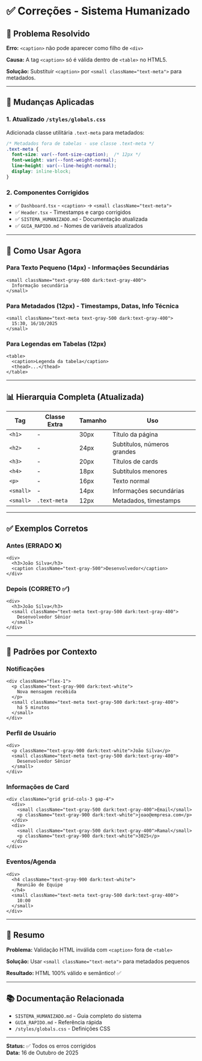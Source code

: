 # ✅ Correções - Sistema Humanizado

## 🐛 Problema Resolvido

**Erro:** `<caption>` não pode aparecer como filho de `<div>`

**Causa:** A tag `<caption>` só é válida dentro de `<table>` no HTML5.

**Solução:** Substituir `<caption>` por `<small className="text-meta">` para metadados.

---

## 🔧 Mudanças Aplicadas

### 1. Atualizado `/styles/globals.css`

Adicionada classe utilitária `.text-meta` para metadados:

```css
/* Metadados fora de tabelas - use classe .text-meta */
.text-meta {
  font-size: var(--font-size-caption);  /* 12px */
  font-weight: var(--font-weight-normal);
  line-height: var(--line-height-normal);
  display: inline-block;
}
```

### 2. Componentes Corrigidos

- ✅ `Dashboard.tsx` - `<caption>` → `<small className="text-meta">`
- ✅ `Header.tsx` - Timestamps e cargo corrigidos
- ✅ `SISTEMA_HUMANIZADO.md` - Documentação atualizada
- ✅ `GUIA_RAPIDO.md` - Nomes de variáveis atualizados

---

## 📖 Como Usar Agora

### Para Texto Pequeno (14px) - Informações Secundárias

```tsx
<small className="text-gray-600 dark:text-gray-400">
  Informação secundária
</small>
```

### Para Metadados (12px) - Timestamps, Datas, Info Técnica

```tsx
<small className="text-meta text-gray-500 dark:text-gray-400">
  15:30, 16/10/2025
</small>
```

### Para Legendas em Tabelas (12px)

```tsx
<table>
  <caption>Legenda da tabela</caption>
  <thead>...</thead>
</table>
```

---

## 📊 Hierarquia Completa (Atualizada)

| Tag | Classe Extra | Tamanho | Uso |
|-----|--------------|---------|-----|
| `<h1>` | - | 30px | Título da página |
| `<h2>` | - | 24px | Subtítulos, números grandes |
| `<h3>` | - | 20px | Títulos de cards |
| `<h4>` | - | 18px | Subtítulos menores |
| `<p>` | - | 16px | Texto normal |
| `<small>` | - | 14px | Informações secundárias |
| `<small>` | `.text-meta` | 12px | Metadados, timestamps |

---

## ✅ Exemplos Corretos

### Antes (ERRADO ❌)

```tsx
<div>
  <h3>João Silva</h3>
  <caption className="text-gray-500">Desenvolvedor</caption>
</div>
```

### Depois (CORRETO ✅)

```tsx
<div>
  <h3>João Silva</h3>
  <small className="text-meta text-gray-500 dark:text-gray-400">
    Desenvolvedor Sênior
  </small>
</div>
```

---

## 🎯 Padrões por Contexto

### Notificações

```tsx
<div className="flex-1">
  <p className="text-gray-900 dark:text-white">
    Nova mensagem recebida
  </p>
  <small className="text-meta text-gray-500 dark:text-gray-400">
    há 5 minutos
  </small>
</div>
```

### Perfil de Usuário

```tsx
<div>
  <p className="text-gray-900 dark:text-white">João Silva</p>
  <small className="text-meta text-gray-500 dark:text-gray-400">
    Desenvolvedor Sênior
  </small>
</div>
```

### Informações de Card

```tsx
<div className="grid grid-cols-3 gap-4">
  <div>
    <small className="text-gray-500 dark:text-gray-400">Email</small>
    <p className="text-gray-900 dark:text-white">joao@empresa.com</p>
  </div>
  <div>
    <small className="text-gray-500 dark:text-gray-400">Ramal</small>
    <p className="text-gray-900 dark:text-white">3025</p>
  </div>
</div>
```

### Eventos/Agenda

```tsx
<div>
  <h4 className="text-gray-900 dark:text-white">
    Reunião de Equipe
  </h4>
  <small className="text-meta text-gray-500 dark:text-gray-400">
    10:00
  </small>
</div>
```

---

## 🚀 Resumo

**Problema:** Validação HTML inválida com `<caption>` fora de `<table>`

**Solução:** Usar `<small className="text-meta">` para metadados pequenos

**Resultado:** HTML 100% válido e semântico! ✅

---

## 📚 Documentação Relacionada

- `SISTEMA_HUMANIZADO.md` - Guia completo do sistema
- `GUIA_RAPIDO.md` - Referência rápida
- `/styles/globals.css` - Definições CSS

---

**Status:** ✅ Todos os erros corrigidos  
**Data:** 16 de Outubro de 2025
